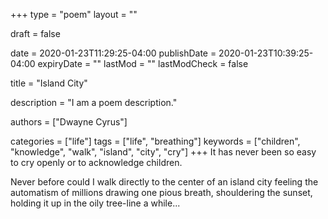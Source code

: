 +++
type = "poem"
layout = ""

draft = false

date = 2020-01-23T11:29:25-04:00
publishDate = 2020-01-23T10:39:25-04:00
expiryDate = ""
lastMod = ""
lastModCheck = false

title = "Island City"

description = "I am a poem description."

authors = ["Dwayne Cyrus"]

categories = ["life"]
tags = ["life", "breathing"]
keywords = ["children", "knowledge", "walk", "island", "city", "cry"]
+++
It has never been so easy to cry
openly or to acknowledge children.

Never before could I walk directly
to the center of an island city
feeling the automatism of millions
drawing one pious breath, shouldering
the sunset, holding it up in the oily
tree-line a while...
